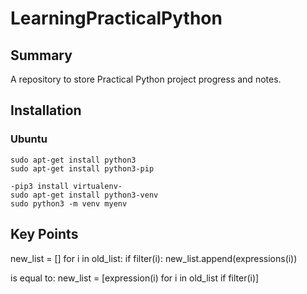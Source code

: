 # LearningPracticalPython
## Summary
A repository to store Practical Python project progress and notes.

## Installation
### Ubuntu
```
sudo apt-get install python3  
sudo apt-get install python3-pip  

-pip3 install virtualenv- 
sudo apt-get install python3-venv
sudo python3 -m venv myenv
```
## Key Points

new_list = []
for i in old_list:
    if filter(i):
        new_list.append(expressions(i))

is equal to:
new_list = [expression(i) for i in old_list if filter(i)]